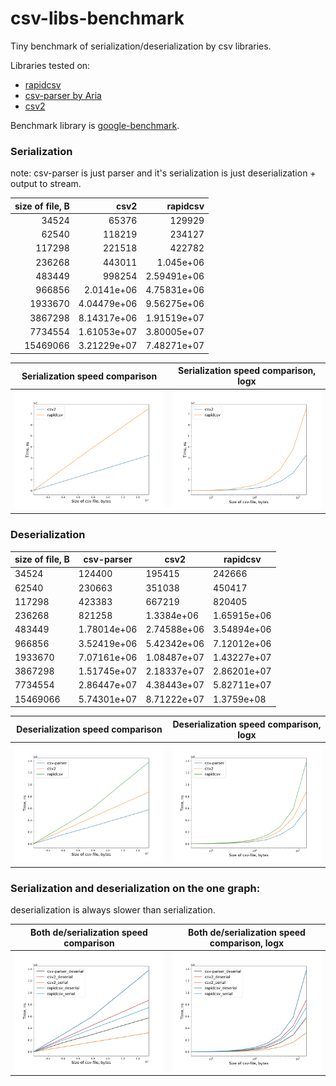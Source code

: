 # csv-libs-benchmark
Tiny benchmark of serialization/deserialization by csv libraries.

Libraries tested on:

- [rapidcsv](https://github.com/d99kris/rapidcsv)
- [csv-parser by Aria](https://github.com/AriaFallah/csv-parser)
- [csv2](https://github.com/p-ranav/csv2)

Benchmark library is [google-benchmark](https://github.com/google/benchmark).

### Serialization

note: csv-parser is just parser and it's serialization is just deserialization + output to stream.

|   size of file, B |             csv2 |         rapidcsv |
|------------------:|-----------------:|-----------------:|
|             34524 |  65376           | 129929           |
|             62540 | 118219           | 234127           |
|            117298 | 221518           | 422782           |
|            236268 | 443011           |      1.045e+06   |
|            483449 | 998254           |      2.59491e+06 |
|            966856 |      2.0141e+06  |      4.75831e+06 |
|           1933670 |      4.04479e+06 |      9.56275e+06 |
|           3867298 |      8.14317e+06 |      1.91519e+07 |
|           7734554 |      1.61053e+07 |      3.80005e+07 |
|          15469066 |      3.21229e+07 |      7.48271e+07 |

| Serialization speed comparison      | Serialization speed comparison, logx      |
|------------------------------------ |------------------------------------------ |
![graph of serialization](serial.png) | ![graph of serialization](serial_logx.png)

### Deserialization


|  size of file, B  |  csv-parser  |    csv2     |  rapidcsv   |
|-------------------|--------------|-------------|-------------|
|       34524       |    124400    |   195415    |   242666    |
|       62540       |    230663    |   351038    |   450417    |
|      117298       |    423383    |   667219    |   820405    |
|      236268       |    821258    | 1.3384e+06  | 1.65915e+06 |
|      483449       | 1.78014e+06  | 2.74588e+06 | 3.54894e+06 |
|      966856       | 3.52419e+06  | 5.42342e+06 | 7.12012e+06 |
|      1933670      | 7.07161e+06  | 1.08487e+07 | 1.43227e+07 |
|      3867298      | 1.51745e+07  | 2.18337e+07 | 2.86201e+07 |
|      7734554      | 2.86447e+07  | 4.38443e+07 | 5.82711e+07 |
|     15469066      | 5.74301e+07  | 8.71222e+07 | 1.3759e+08  |

| Deserialization speed comparison    | Deserialization speed comparison, logx    |
|------------------------------------ |------------------------------------------ |
![graph of serialization](deserial.png) | ![graph of serialization](deserial_logx.png)

### Serialization and deserialization on the one graph: 

deserialization is always slower than serialization.

| Both de/serialization speed comparison             | Both de/serialization speed comparison, logx      |
|--------------------------------------------------- |-------------------------------------------------- |
![graph of both de- and serialization](sederial.png) | ![graph of serialization](sederial_logx.png)

